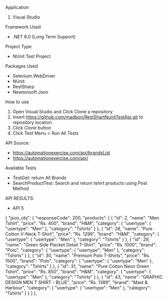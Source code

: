 Application
1. Visual Studio

Framework Used
- .NET 6.0 (Long Term Support)

Project Type
- NUnit Test Project

Packages Used
- Selenium.WebDriver
- NUnit
- RestSharp
- Newtonsoft.Json

How to use
1.  Open Visual Studio and Click Clone a repository
2. Insert https://github.com/madbon/RestShartNunitTestApi.git to repository location
3. Click Clone button
4. Click Test Menu > Run All Tests

API Source:
- https://automationexercise.com/api/brandsList
- https://automationexercise.com/api/


Available Tests
- TestGet: return All Brands
- SearchProductTest: Search and return tshirt products using Post Method

API RESULTS:

- API 5

{
  "json_obj": {
    "responseCode": 200,
    "products": [
      {
        "id": 2,
        "name": "Men Tshirt",
        "price": "Rs. 400",
        "brand": "H&M",
        "category": {
          "usertype": {
            "usertype": "Men"
          },
          "category": "Tshirts"
        }
      },
      {
        "id": 28,
        "name": "Pure Cotton V-Neck T-Shirt",
        "price": "Rs. 1299",
        "brand": "H&M",
        "category": {
          "usertype": {
            "usertype": "Men"
          },
          "category": "Tshirts"
        }
      },
      {
        "id": 29,
        "name": "Green Side Placket Detail T-Shirt",
        "price": "Rs. 1000",
        "brand": "Polo",
        "category": {
          "usertype": {
            "usertype": "Men"
          },
          "category": "Tshirts"
        }
      },
      {
        "id": 30,
        "name": "Premium Polo T-Shirts",
        "price": "Rs. 1500",
        "brand": "Polo",
        "category": {
          "usertype": {
            "usertype": "Men"
          },
          "category": "Tshirts"
        }
      },
      {
        "id": 31,
        "name": "Pure Cotton Neon Green Tshirt",
        "price": "Rs. 850",
        "brand": "H&M",
        "category": {
          "usertype": {
            "usertype": "Men"
          },
          "category": "Tshirts"
        }
      },
      {
        "id": 43,
        "name": "GRAPHIC DESIGN MEN T SHIRT - BLUE",
        "price": "Rs. 1389",
        "brand": "Mast & Harbour",
        "category": {
          "usertype": {
            "usertype": "Men"
          },
          "category": "Tshirts"
        }
      }
    ]
  },





